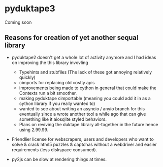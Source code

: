 # pyduktape3
Coming soon

## Reasons for creation of yet another sequal library
- pyduktape2 doesn't get a whole lot of activity anymore and I had ideas on improving the this library invovling
  - Typehints and stubfiles (The lack of these got annoying relatively quickly)
  - cimports for replacing old costly apis
  - improvements being made to cython in general that could make the Contexts run a bit smoother.
  - making pyduktape cimportable (meaning you could add it in as a cython library if you really wanted to)
  - wanted to see about writing an asyncio / anyio branch for this eventually since a wrote another tool a while ago that can give something
    like it aiosqlite styled behaviors.
  - Plans on reviving the duktape library all-together in the future hence using 2.99.99.

- Friendlier license for webscrapers, users and developers who want to solve & crack html5 puzzles & captchas without a webdriver and easier requirements (less diskspace consumed).
- py2js can be slow at rendering things at times.
